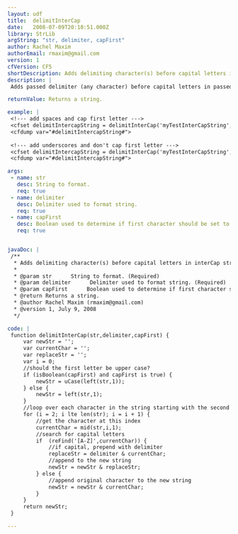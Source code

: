 ```yaml
---
layout: udf
title:  delimitInterCap
date:   2008-07-09T20:10:51.000Z
library: StrLib
argString: "str, delimiter, capFirst"
author: Rachel Maxim
authorEmail: rmaxim@gmail.com
version: 1
cfVersion: CF5
shortDescription: Adds delimiting character(s) before capital letters in interCap strings.
description: |
 Adds passed delimiter (any character) before capital letters in passed InterCap/Camel Case string. Optionally capitalize the first letter in the string. Use for creating human readable file names and labels from interCap names and labels.

returnValue: Returns a string.

example: |
 <!--- add spaces and cap first letter --->
 <cfset delimitIntercapString = delimitInterCap('myTestInterCapString',' ',true)>
 <cfdump var="#delimitIntercapString#">
 
 <!--- add underscores and don't cap first letter --->
 <cfset delimitIntercapString = delimitInterCap('myTestInterCapString','_',false)>
 <cfdump var="#delimitIntercapString#">

args:
 - name: str
   desc: String to format.
   req: true
 - name: delimiter
   desc: Delimiter used to format string.
   req: true
 - name: capFirst
   desc: Boolean used to determine if first character should be set to uppercase.
   req: true


javaDoc: |
 /**
  * Adds delimiting character(s) before capital letters in interCap strings.
  * 
  * @param str      String to format. (Required)
  * @param delimiter      Delimiter used to format string. (Required)
  * @param capFirst      Boolean used to determine if first character should be set to uppercase. (Required)
  * @return Returns a string. 
  * @author Rachel Maxim (rmaxim@gmail.com) 
  * @version 1, July 9, 2008 
  */

code: |
 function delimitInterCap(str,delimiter,capFirst) {
     var newStr = '';
     var currentChar = '';
     var replaceStr = '';
     var i = 0;
     //should the first letter be upper case?
     if (isBoolean(capFirst) and capFirst is true) {
         newStr = uCase(left(str,1));
     } else {
         newStr = left(str,1);
     }
     //loop over each character in the string starting with the second
     for (i = 2; i lte len(str); i = i + 1) {
         //get the character at this index
         currentChar = mid(str,i,1);
         //search for capital letters
         if  (reFind('[A-Z]',currentChar)) {
             //if capital, prepend with delimiter
             replaceStr = delimiter & currentChar;
             //append to the new string
             newStr = newStr & replaceStr;
         } else {
             //append original character to the new string
             newStr = newStr & currentChar;
         }
     }
     return newStr;
 }

---
```


